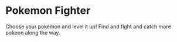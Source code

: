 # Pokemon Fighter

Choose your pokemon and level it up! Find and fight and catch more pokeon along the way.